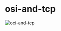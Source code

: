 # osi-and-tcp

![oci-and-tcp](https://github.com/pes0427/osi-and-tcp/assets/113429141/93d0310e-7e42-486e-938e-dd1760e53813)
